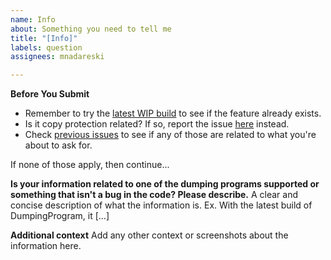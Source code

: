 ```yaml
---
name: Info
about: Something you need to tell me
title: "[Info]"
labels: question
assignees: mnadareski

---
```


**Before You Submit**

- Remember to try the [latest WIP build](https://ci.appveyor.com/project/mnadareski/mpf/build/artifacts) to see if the feature already exists.
- Is it copy protection related? If so, report the issue [here](hhttps://github.com/SabreTools/BinaryObjectScanner/issues) instead.
- Check [previous issues](https://github.com/SabreTools/MPF/issues) to see if any of those are related to what you're about to ask for.

If none of those apply, then continue...

**Is your information related to one of the dumping programs supported or something that isn't a bug in the code? Please describe.**
A clear and concise description of what the information is. Ex. With the latest build of DumpingProgram, it [...]

**Additional context**
Add any other context or screenshots about the information here.

